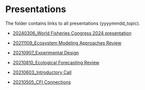 Presentations
================

<!-- README.md is generated from README.Rmd. Please edit that file -->

The folder contains links to all presentations (yyyymmdd_topic).

- [20240306_World Fisheries Congress 2024
  presentation](https://docs.google.com/presentation/d/1KTxnZHje04uR-rt11j6kkRdqOuIKEaCdvPkQFoGZmVI/edit?usp=sharing)

- [20211109_Ecosystem Modeling Approaches
  Review](https://docs.google.com/presentation/d/1dY6zHetwvntF746MkCbkjKP4hqRFB-ZU3iDPDow5GGM/edit?usp=sharing)

- [20210907_Experimental
  Design](https://docs.google.com/presentation/d/12xTJWyyk6FdXYqhiu7xNpi2EIX_ODdwC0nv_syksDW0/edit?usp=sharing)

- [20210810_Ecological Forecasting
  Review](https://docs.google.com/presentation/d/1AQfWc4frusvJlX_ywgw2U2nLDFUwkkE42OJi_ocfxLQ/edit?usp=sharing)

- [20210603_Introductory
  Call](https://docs.google.com/presentation/d/1FvaFvlI3Fst6dvQuSHjnIxXoeJbjc9cxUxTMwsMJXro/edit?usp=sharing)

- [20210505_CFI
  Connections](https://docs.google.com/presentation/d/1bdE0By0TRivmzpVwJxvLglU8pQCT3BPKdVg3Uciab8w/edit?usp=sharing)
